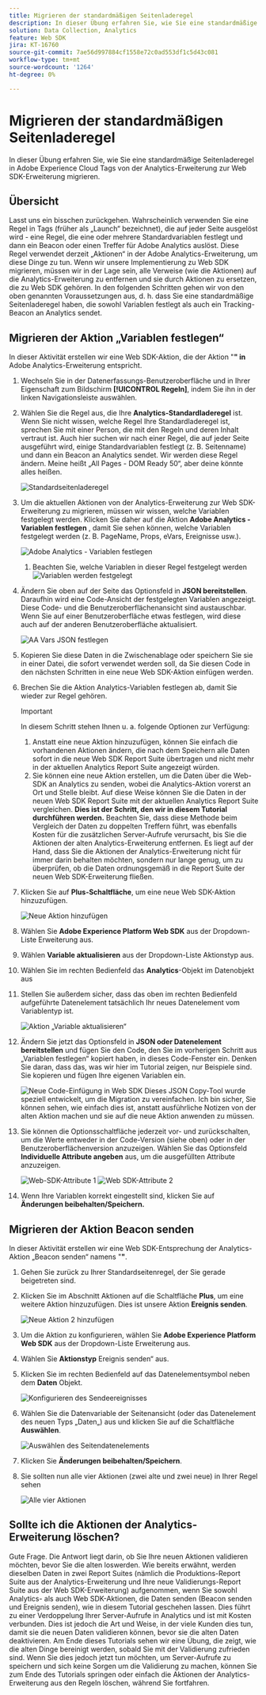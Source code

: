 ```yaml
---
title: Migrieren der standardmäßigen Seitenladeregel
description: In dieser Übung erfahren Sie, wie Sie eine standardmäßige Seitenladeregel in Adobe Experience Cloud Tags von der Analytics-Erweiterung zur Web SDK-Erweiterung migrieren.
solution: Data Collection, Analytics
feature: Web SDK
jira: KT-16760
source-git-commit: 7ae56d997884cf1558e72c0ad553df1c5d43c081
workflow-type: tm+mt
source-wordcount: '1264'
ht-degree: 0%

---
```



# Migrieren der standardmäßigen Seitenladeregel

In dieser Übung erfahren Sie, wie Sie eine standardmäßige Seitenladeregel in Adobe Experience Cloud Tags von der Analytics-Erweiterung zur Web SDK-Erweiterung migrieren.

## Übersicht

Lasst uns ein bisschen zurückgehen. Wahrscheinlich verwenden Sie eine Regel in Tags (früher als „Launch“ bezeichnet), die auf jeder Seite ausgelöst wird - eine Regel, die eine oder mehrere Standardvariablen festlegt und dann ein Beacon oder einen Treffer für Adobe Analytics auslöst. Diese Regel verwendet derzeit „Aktionen“ in der Adobe Analytics-Erweiterung, um diese Dinge zu tun. Wenn wir unsere Implementierung zu Web SDK migrieren, müssen wir in der Lage sein, alle Verweise (wie die Aktionen) auf die Analytics-Erweiterung zu entfernen und sie durch Aktionen zu ersetzen, die zu Web SDK gehören. In den folgenden Schritten gehen wir von den oben genannten Voraussetzungen aus, d. h. dass Sie eine standardmäßige Seitenladeregel haben, die sowohl Variablen festlegt als auch ein Tracking-Beacon an Analytics sendet.

## Migrieren der Aktion „Variablen festlegen“

In dieser Aktivität erstellen wir eine Web SDK-Aktion, die der Aktion &quot;**&quot; in** Adobe Analytics-Erweiterung entspricht.

1. Wechseln Sie in der Datenerfassungs-Benutzeroberfläche und in Ihrer Eigenschaft zum Bildschirm **[!UICONTROL Regeln]**, indem Sie ihn in der linken Navigationsleiste auswählen.
1. Wählen Sie die Regel aus, die Ihre **Analytics-Standardladeregel** ist. Wenn Sie nicht wissen, welche Regel Ihre Standardladeregel ist, sprechen Sie mit einer Person, die mit den Regeln und deren Inhalt vertraut ist. Auch hier suchen wir nach einer Regel, die auf jeder Seite ausgeführt wird, einige Standardvariablen festlegt (z. B. Seitenname) und dann ein Beacon an Analytics sendet. Wir werden diese Regel ändern. Meine heißt „All Pages - DOM Ready 50“, aber deine könnte alles heißen.

   ![Standardseitenladeregel](assets/default-page-load-rule.jpg)

1. Um die aktuellen Aktionen von der Analytics-Erweiterung zur Web SDK-Erweiterung zu migrieren, müssen wir wissen, welche Variablen festgelegt werden. Klicken Sie daher auf die Aktion **Adobe Analytics - Variablen festlegen** , damit Sie sehen können, welche Variablen festgelegt werden (z. B. PageName, Props, eVars, Ereignisse usw.).

   ![Adobe Analytics - Variablen festlegen](assets/aa-set-variables.jpg)
   1. Beachten Sie, welche Variablen in dieser Regel festgelegt werden
      ![Variablen werden festgelegt](assets/aa-vars-set.jpg)

1. Ändern Sie oben auf der Seite das Optionsfeld in **JSON bereitstellen**. Daraufhin wird eine Code-Ansicht der festgelegten Variablen angezeigt. Diese Code- und die Benutzeroberflächenansicht sind austauschbar. Wenn Sie auf einer Benutzeroberfläche etwas festlegen, wird diese auch auf der anderen Benutzeroberfläche aktualisiert.

   ![AA Vars JSON festlegen](assets/aa-setvars-json.jpg)

1. Kopieren Sie diese Daten in die Zwischenablage oder speichern Sie sie in einer Datei, die sofort verwendet werden soll, da Sie diesen Code in den nächsten Schritten in eine neue Web SDK-Aktion einfügen werden.
1. Brechen Sie die Aktion Analytics-Variablen festlegen ab, damit Sie wieder zur Regel gehören.

   >[!IMPORTANT]
   >
   >In diesem Schritt stehen Ihnen u. a. folgende Optionen zur Verfügung:
   >1. Anstatt eine neue Aktion hinzuzufügen, können Sie einfach die vorhandenen Aktionen ändern, die nach dem Speichern alle Daten sofort in die neue Web SDK Report Suite übertragen und nicht mehr in der aktuellen Analytics Report Suite angezeigt würden.
   >1. Sie können eine neue Aktion erstellen, um die Daten über die Web-SDK an Analytics zu senden, wobei die Analytics-Aktion vorerst an Ort und Stelle bleibt. Auf diese Weise können Sie die Daten in der neuen Web SDK Report Suite mit der aktuellen Analytics Report Suite vergleichen. **Dies ist der Schritt, den wir in diesem Tutorial durchführen werden.** Beachten Sie, dass diese Methode beim Vergleich der Daten zu doppelten Treffern führt, was ebenfalls Kosten für die zusätzlichen Server-Aufrufe verursacht, bis Sie die Aktionen der alten Analytics-Erweiterung entfernen. Es liegt auf der Hand, dass Sie die Aktionen der Analytics-Erweiterung nicht für immer darin behalten möchten, sondern nur lange genug, um zu überprüfen, ob die Daten ordnungsgemäß in die Report Suite der neuen Web SDK-Erweiterung fließen.

1. Klicken Sie auf **Plus-Schaltfläche**, um eine neue Web SDK-Aktion hinzuzufügen.

   ![Neue Aktion hinzufügen](assets/add-new-action.jpg)

1. Wählen Sie **Adobe Experience Platform Web SDK** aus der Dropdown-Liste Erweiterung aus.
1. Wählen **Variable aktualisieren** aus der Dropdown-Liste Aktionstyp aus.
1. Wählen Sie im rechten Bedienfeld das **Analytics**-Objekt im Datenobjekt aus
1. Stellen Sie außerdem sicher, dass das oben im rechten Bedienfeld aufgeführte Datenelement tatsächlich Ihr neues Datenelement vom Variablentyp ist.

   ![Aktion „Variable aktualisieren“](assets/update-variable-action-analytics.jpg)

1. Ändern Sie jetzt das Optionsfeld in **JSON oder Datenelement bereitstellen** und fügen Sie den Code, den Sie im vorherigen Schritt aus „Variablen festlegen“ kopiert haben, in dieses Code-Fenster ein. Denken Sie daran, dass das, was wir hier im Tutorial zeigen, nur Beispiele sind. Sie kopieren und fügen Ihre eigenen Variablen ein.

   ![Neue Code-Einfügung in Web SDK](assets/new-websdk-code-paste.jpg)
Dieses JSON Copy-Tool wurde speziell entwickelt, um die Migration zu vereinfachen. Ich bin sicher, Sie können sehen, wie einfach dies ist, anstatt ausführliche Notizen von der alten Aktion machen und sie auf die neue Aktion anwenden zu müssen.

1. Sie können die Optionsschaltfläche jederzeit vor- und zurückschalten, um die Werte entweder in der Code-Version (siehe oben) oder in der Benutzeroberflächenversion anzuzeigen. Wählen Sie das Optionsfeld **Individuelle Attribute angeben** aus, um die ausgefüllten Attribute anzuzeigen.

   ![Web-SDK-Attribute 1](assets/websdk-attributes-1.jpg)
   ![Web SDK-Attribute 2](assets/websdk-attributes-2.jpg)

1. Wenn Ihre Variablen korrekt eingestellt sind, klicken Sie auf **Änderungen beibehalten/Speichern.**

## Migrieren der Aktion Beacon senden

In dieser Aktivität erstellen wir eine Web SDK-Entsprechung der Analytics-Aktion „Beacon senden“ namens &quot;**&quot;**.

1. Gehen Sie zurück zu Ihrer Standardseitenregel, der Sie gerade beigetreten sind.
1. Klicken Sie im Abschnitt Aktionen auf die Schaltfläche **Plus**, um eine weitere Aktion hinzuzufügen. Dies ist unsere Aktion **Ereignis senden**.

   ![Neue Aktion 2 hinzufügen](assets/add-new-action-2.jpg)

1. Um die Aktion zu konfigurieren, wählen Sie **Adobe Experience Platform Web SDK** aus der Dropdown-Liste Erweiterung aus.
1. Wählen Sie **Aktionstyp** Ereignis senden“ aus.
1. Klicken Sie im rechten Bedienfeld auf das Datenelementsymbol neben dem **Daten** Objekt.

   ![Konfigurieren des Sendeereignisses](assets/send-event-config.jpg)

1. Wählen Sie die Datenvariable der Seitenansicht (oder das Datenelement des neuen Typs „Daten„) aus und klicken Sie auf die Schaltfläche **Auswählen**.

   ![Auswählen des Seitendatenelements](assets/select-data-element-variable.jpg)

1. Klicken Sie **Änderungen beibehalten/Speichern**.
1. Sie sollten nun alle vier Aktionen (zwei alte und zwei neue) in Ihrer Regel sehen

   ![Alle vier Aktionen](assets/all-four-actions.jpg)

## Sollte ich die Aktionen der Analytics-Erweiterung löschen?

Gute Frage. Die Antwort liegt darin, ob Sie Ihre neuen Aktionen validieren möchten, bevor Sie die alten loswerden. Wie bereits erwähnt, werden dieselben Daten in zwei Report Suites (nämlich die Produktions-Report Suite aus der Analytics-Erweiterung und Ihre neue Validierungs-Report Suite aus der Web SDK-Erweiterung) aufgenommen, wenn Sie sowohl Analytics- als auch Web SDK-Aktionen, die Daten senden (Beacon senden und Ereignis senden), wie in diesem Tutorial geschehen lassen. Dies führt zu einer Verdoppelung Ihrer Server-Aufrufe in Analytics und ist mit Kosten verbunden. Dies ist jedoch die Art und Weise, in der viele Kunden dies tun, damit sie die neuen Daten validieren können, bevor sie die alten Daten deaktivieren. Am Ende dieses Tutorials sehen wir eine Übung, die zeigt, wie die alten Dinge bereinigt werden, sobald Sie mit der Validierung zufrieden sind. Wenn Sie dies jedoch jetzt tun möchten, um Server-Aufrufe zu speichern und sich keine Sorgen um die Validierung zu machen, können Sie zum Ende des Tutorials springen oder einfach die Aktionen der Analytics-Erweiterung aus den Regeln löschen, während Sie fortfahren.

